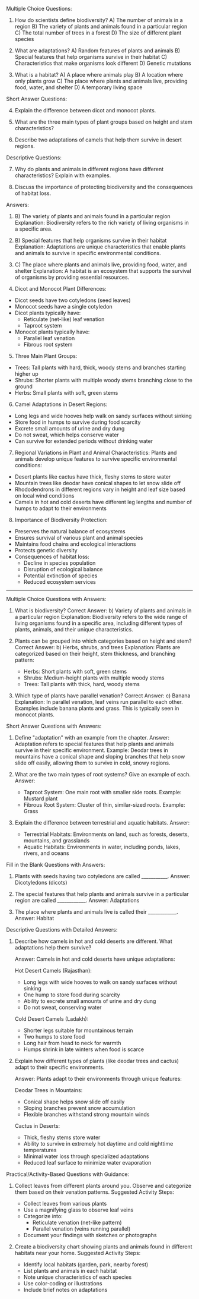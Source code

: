 Multiple Choice Questions:

1. How do scientists define biodiversity?
A) The number of animals in a region
B) The variety of plants and animals found in a particular region
C) The total number of trees in a forest
D) The size of different plant species

2. What are adaptations?
A) Random features of plants and animals
B) Special features that help organisms survive in their habitat
C) Characteristics that make organisms look different
D) Genetic mutations

3. What is a habitat?
A) A place where animals play
B) A location where only plants grow
C) The place where plants and animals live, providing food, water, and shelter
D) A temporary living space

Short Answer Questions:

4. Explain the difference between dicot and monocot plants.

5. What are the three main types of plant groups based on height and stem characteristics?

6. Describe two adaptations of camels that help them survive in desert regions.

Descriptive Questions:

7. Why do plants and animals in different regions have different characteristics? Explain with examples.

8. Discuss the importance of protecting biodiversity and the consequences of habitat loss.

Answers:

1. B) The variety of plants and animals found in a particular region
Explanation: Biodiversity refers to the rich variety of living organisms in a specific area.

2. B) Special features that help organisms survive in their habitat
Explanation: Adaptations are unique characteristics that enable plants and animals to survive in specific environmental conditions.

3. C) The place where plants and animals live, providing food, water, and shelter
Explanation: A habitat is an ecosystem that supports the survival of organisms by providing essential resources.

4. Dicot and Monocot Plant Differences:
- Dicot seeds have two cotyledons (seed leaves)
- Monocot seeds have a single cotyledon
- Dicot plants typically have:
  * Reticulate (net-like) leaf venation
  * Taproot system
- Monocot plants typically have:
  * Parallel leaf venation
  * Fibrous root system

5. Three Main Plant Groups:
- Trees: Tall plants with hard, thick, woody stems and branches starting higher up
- Shrubs: Shorter plants with multiple woody stems branching close to the ground
- Herbs: Small plants with soft, green stems

6. Camel Adaptations in Desert Regions:
- Long legs and wide hooves help walk on sandy surfaces without sinking
- Store food in humps to survive during food scarcity
- Excrete small amounts of urine and dry dung
- Do not sweat, which helps conserve water
- Can survive for extended periods without drinking water

7. Regional Variations in Plant and Animal Characteristics:
Plants and animals develop unique features to survive specific environmental conditions:
- Desert plants like cactus have thick, fleshy stems to store water
- Mountain trees like deodar have conical shapes to let snow slide off
- Rhododendrons in different regions vary in height and leaf size based on local wind conditions
- Camels in hot and cold deserts have different leg lengths and number of humps to adapt to their environments

8. Importance of Biodiversity Protection:
- Preserves the natural balance of ecosystems
- Ensures survival of various plant and animal species
- Maintains food chains and ecological interactions
- Protects genetic diversity
- Consequences of habitat loss:
  * Decline in species population
  * Disruption of ecological balance
  * Potential extinction of species
  * Reduced ecosystem services

---
Multiple Choice Questions with Answers:

1. What is biodiversity?
   Correct Answer: b) Variety of plants and animals in a particular region
   Explanation: Biodiversity refers to the wide range of living organisms found in a specific area, including different types of plants, animals, and their unique characteristics.

2. Plants can be grouped into which categories based on height and stem?
   Correct Answer: b) Herbs, shrubs, and trees
   Explanation: Plants are categorized based on their height, stem thickness, and branching pattern:
   - Herbs: Short plants with soft, green stems
   - Shrubs: Medium-height plants with multiple woody stems
   - Trees: Tall plants with thick, hard, woody stems

3. Which type of plants have parallel venation?
   Correct Answer: c) Banana
   Explanation: In parallel venation, leaf veins run parallel to each other. Examples include banana plants and grass. This is typically seen in monocot plants.

Short Answer Questions with Answers:

1. Define "adaptation" with an example from the chapter.
   Answer: Adaptation refers to special features that help plants and animals survive in their specific environment. 
   Example: Deodar trees in mountains have a conical shape and sloping branches that help snow slide off easily, allowing them to survive in cold, snowy regions.

2. What are the two main types of root systems? Give an example of each.
   Answer: 
   - Taproot System: One main root with smaller side roots. Example: Mustard plant
   - Fibrous Root System: Cluster of thin, similar-sized roots. Example: Grass

3. Explain the difference between terrestrial and aquatic habitats.
   Answer: 
   - Terrestrial Habitats: Environments on land, such as forests, deserts, mountains, and grasslands
   - Aquatic Habitats: Environments in water, including ponds, lakes, rivers, and oceans

Fill in the Blank Questions with Answers:

1. Plants with seeds having two cotyledons are called ___________.
   Answer: Dicotyledons (dicots)

2. The special features that help plants and animals survive in a particular region are called ____________.
   Answer: Adaptations

3. The place where plants and animals live is called their ____________.
   Answer: Habitat

Descriptive Questions with Detailed Answers:

1. Describe how camels in hot and cold deserts are different. What adaptations help them survive?

   Answer: Camels in hot and cold deserts have unique adaptations:

   Hot Desert Camels (Rajasthan):
   - Long legs with wide hooves to walk on sandy surfaces without sinking
   - One hump to store food during scarcity
   - Ability to excrete small amounts of urine and dry dung
   - Do not sweat, conserving water

   Cold Desert Camels (Ladakh):
   - Shorter legs suitable for mountainous terrain
   - Two humps to store food
   - Long hair from head to neck for warmth
   - Humps shrink in late winters when food is scarce

2. Explain how different types of plants (like deodar trees and cactus) adapt to their specific environments.

   Answer: Plants adapt to their environments through unique features:

   Deodar Trees in Mountains:
   - Conical shape helps snow slide off easily
   - Sloping branches prevent snow accumulation
   - Flexible branches withstand strong mountain winds

   Cactus in Deserts:
   - Thick, fleshy stems store water
   - Ability to survive in extremely hot daytime and cold nighttime temperatures
   - Minimal water loss through specialized adaptations
   - Reduced leaf surface to minimize water evaporation

Practical/Activity-Based Questions with Guidance:

1. Collect leaves from different plants around you. Observe and categorize them based on their venation patterns.
   Suggested Activity Steps:
   - Collect leaves from various plants
   - Use a magnifying glass to observe leaf veins
   - Categorize into:
     * Reticulate venation (net-like pattern)
     * Parallel venation (veins running parallel)
   - Document your findings with sketches or photographs

2. Create a biodiversity chart showing plants and animals found in different habitats near your home.
   Suggested Activity Steps:
   - Identify local habitats (garden, park, nearby forest)
   - List plants and animals in each habitat
   - Note unique characteristics of each species
   - Use color-coding or illustrations
   - Include brief notes on adaptations
